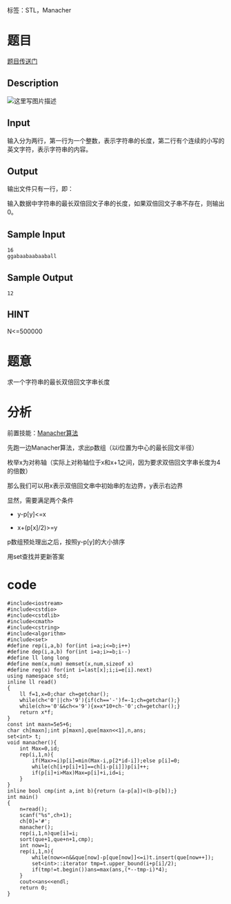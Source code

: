 ﻿---
subtitle: "Manacher基础题"
tags: 
 - STL
 - 字符串-Manacher
grammar_cjkRuby: true
catalog: true
layout:  post
header-img: "img/header/P31.jpg"
preview-img: "/img/preview/P71.jpg"
---
标签：STL，Manacher

# 题目

[题目传送门](http://www.lydsy.com/JudgeOnline/problem.php?id=2342)

## Description

![这里写图片描述](http://www.lydsy.com:808/JudgeOnline/upload/201111/1%287%29.jpg)

## Input

输入分为两行，第一行为一个整数，表示字符串的长度，第二行有个连续的小写的英文字符，表示字符串的内容。

## Output

输出文件只有一行，即：

输入数据中字符串的最长双倍回文子串的长度，如果双倍回文子串不存在，则输出0。

## Sample Input
```
16
ggabaabaabaaball
```

## Sample Output
```
12
```
## HINT

N<=500000

# 题意

求一个字符串的最长双倍回文字串长度

# 分析

前置技能：[Manacher算法](https://segmentfault.com/a/1190000008484167)

先跑一边Manacher算法，求出p数组（以i位置为中心的最长回文半径）

枚举x为对称轴（实际上对称轴位于x和x+1之间，因为要求双倍回文字串长度为4的倍数）

那么我们可以用x表示双倍回文串中初始串的左边界，y表示右边界

显然，需要满足两个条件

- y-p[y]<=x

- x+(p[x]/2)>=y

p数组预处理出之后，按照y-p[y]的大小排序

用set查找并更新答案

# code
```
#include<iostream>
#include<cstdio>
#include<cstdlib>
#include<cmath>
#include<cstring>
#include<algorithm>
#include<set>
#define rep(i,a,b) for(int i=a;i<=b;i++)
#define dep(i,a,b) for(int i=a;i>=b;i--)
#define ll long long
#define mem(x,num) memset(x,num,sizeof x)
#define reg(x) for(int i=last[x];i;i=e[i].next)
using namespace std;
inline ll read()
{
	ll f=1,x=0;char ch=getchar();
	while(ch<'0'||ch>'9'){if(ch=='-')f=-1;ch=getchar();}
	while(ch>='0'&&ch<='9'){x=x*10+ch-'0';ch=getchar();}
	return x*f;
}
const int maxn=5e5+6;
char ch[maxn];int p[maxn],que[maxn<<1],n,ans;
set<int> t; 
void manacher(){
	int Max=0,id;
	rep(i,1,n){
		if(Max>=i)p[i]=min(Max-i,p[2*id-i]);else p[i]=0;
		while(ch[i+p[i]+1]==ch[i-p[i]])p[i]++;
		if(p[i]+i>Max)Max=p[i]+i,id=i;
	}
}
inline bool cmp(int a,int b){return (a-p[a])<(b-p[b]);}
int main()
{
	n=read();
	scanf("%s",ch+1);
	ch[0]='#';
	manacher();
	rep(i,1,n)que[i]=i;
	sort(que+1,que+n+1,cmp);
	int now=1;
	rep(i,1,n){
		while(now<=n&&que[now]-p[que[now]]<=i)t.insert(que[now++]);
		set<int>::iterator tmp=t.upper_bound(i+p[i]/2);
		if(tmp!=t.begin())ans=max(ans,(*--tmp-i)*4);
	}
	cout<<ans<<endl;
	return 0;
}
```



